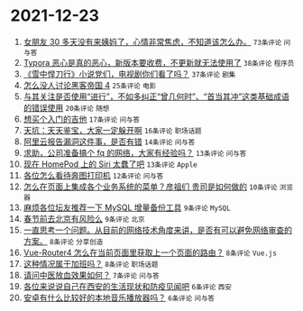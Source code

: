 # 2021-12-23

1. [女朋友 30 多天没有来姨妈了，心情非常焦虑，不知道该怎么办。](https://www.v2ex.com/t/823896) `73条评论` `问与答`
1. [Typora 恶心是真的恶心，新版本要收费，不更新就无法使用了](https://www.v2ex.com/t/823909) `38条评论` `程序员`
1. [《雪中悍刀行》小说党们，电视剧你们看了吗？](https://www.v2ex.com/t/823892) `37条评论` `剧集`
1. [怎么没人讨论黑客帝国 4](https://www.v2ex.com/t/823897) `25条评论` `电影`
1. [与其关注是否使用“进行”，不如多纠正“曾几何时”、“首当其冲”这类基础成语的错误使用](https://www.v2ex.com/t/823891) `20条评论` `随想`
1. [想买个入门的吉他](https://www.v2ex.com/t/823890) `17条评论` `问与答`
1. [天坑：天天鉴宝，大家一定躲开啊](https://www.v2ex.com/t/823899) `16条评论` `职场话题`
1. [阿里云报告漏洞这件事，是否有错](https://www.v2ex.com/t/823885) `14条评论` `问与答`
1. [求助，公司准备搞个 fq 的网络，大家有经验吗？](https://www.v2ex.com/t/823913) `13条评论` `问与答`
1. [现在 HomePod 上的 Siri 太蠢了吧](https://www.v2ex.com/t/823901) `13条评论` `Apple`
1. [各位怎么看待奔图打印机](https://www.v2ex.com/t/823887) `12条评论` `问与答`
1. [怎么在页面上集成各个业务系统的菜单？彦祖们 贵司是如何做的](https://www.v2ex.com/t/823894) `10条评论` `浏览器`
1. [麻烦各位坛友推荐一下 MySQL 增量备份工具](https://www.v2ex.com/t/823884) `9条评论` `MySQL`
1. [春节前去北京有风险么](https://www.v2ex.com/t/823882) `9条评论` `北京`
1. [一直思考一个问题。从目前的网络技术角度来讲，是否有可以避免网络审查的方案。](https://www.v2ex.com/t/823908) `8条评论` `分享创造`
1. [Vue-Router4 怎么在当前页面里获取上一个页面的路由？](https://www.v2ex.com/t/823903) `8条评论` `Vue.js`
1. [这种情况属于加班吗？](https://www.v2ex.com/t/823902) `8条评论` `职场话题`
1. [请问中医放血效果如何？](https://www.v2ex.com/t/823886) `7条评论` `问与答`
1. [各位来说说自己在西安的生活现状和防疫见闻吧](https://www.v2ex.com/t/823926) `6条评论` `西安`
1. [安卓有什么比较好的本地音乐播放器吗？](https://www.v2ex.com/t/823906) `6条评论` `问与答`
